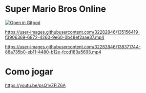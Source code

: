 # Super Mario Bros Online

[![Open in Gitpod](https://gitpod.io/button/open-in-gitpod.svg)](https://gitpod.io/#https://github.com/drelocatelli/superMarioBrosOnline)

https://user-images.githubusercontent.com/32282846/135156419-f3906369-6872-4260-9e60-0b48ef2aae37.mp4

https://user-images.githubusercontent.com/32282846/138371744-88a735b0-eb11-4480-b12e-fccd183a5693.mp4

# Como jogar

https://youtu.be/psQ1vZFlZ6A

